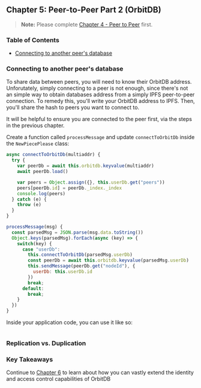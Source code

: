 ## Chapter 5: Peer-to-Peer Part 2 (OrbitDB)

> **Note:** Please complete [Chapter 4 - Peer to Peer](./04_P2P_Part_1.md) first.

<div>
  <h3>Table of Contents</h3>
 
- [Connecting to another peer's database](#connecting-to-another-peers-database)

</div>

### Connecting to another peer's database

To share data between peers, you will need to know their OrbitDB address. Unforutately, simply connecting to a peer is not enough, since there's not an simple way to obtain databases address from a simply IPFS peer-to-peer connection. To remedy this, you'll write your OrbitDB address to IPFS. Then, you'll share the hash to peers you want to connect to. 

It will be helpful to ensure you are connected to the peer first, via the steps in the previous chapter.

Create a function called `processMessage` and update `connectToOrbitDb` inside the `NewPiecePlease` class:

```javascript
async connectToOrbitDb(multiaddr) {
  try {
    var peerDb = await this.orbitdb.keyvalue(multiaddr)
    await peerDb.load()

    var peers = Object.assign({}, this.userDb.get("peers"))
    peers[peerDb.id] = peerDb._index._index
    console.log(peers)
  } catch (e) {
    throw (e)
  }
}

processMessage(msg) {
  const parsedMsg = JSON.parse(msg.data.toString())
  Object.keys(parsedMsg).forEach(async (key) => {
    switch(key) {
      case "userDb":
        this.connectToOrbitDb(parsedMsg.userDb)
        const peerDb = await this.orbitdb.keyvalue(parsedMsg.userDb)
        this.sendMessage(peerDb.get("nodeId"), {
          userDb: this.userDb.id
        })
        break;
      default:
        break;
    }
  })
}
```

Inside your application code, you can use it like so:

```javascript
```

### Replication vs. Duplication

### Key Takeaways

Continue to [Chapter 6](./06_Identity_Permissions.md) to learn about how you can vastly extend the identity and access control capabilities of OrbitDB
